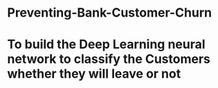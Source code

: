 # Preventing-Bank-Customer-Churn
# To build the Deep Learning neural network to classify the Customers whether they will leave or not
